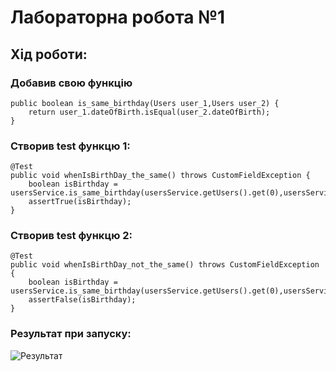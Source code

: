 # Лабораторна робота №1

## Хід роботи:

### Добавив свою функцію

    public boolean is_same_birthday(Users user_1,Users user_2) {
        return user_1.dateOfBirth.isEqual(user_2.dateOfBirth);
    }
    
### Створив test функцю 1:
    @Test
    public void whenIsBirthDay_the_same() throws CustomFieldException {
        boolean isBirthday = usersService.is_same_birthday(usersService.getUsers().get(0),usersService.getUsers().get(1));
        assertTrue(isBirthday);
    }
    
### Створив test функцю 2:

    @Test
    public void whenIsBirthDay_not_the_same() throws CustomFieldException {
        boolean isBirthday = usersService.is_same_birthday(usersService.getUsers().get(0),usersService.getUsers().get(1));
        assertFalse(isBirthday);
    }

### Результат при запуску:
![Результат](https://github.com/brunoauditore/NULP_QA/edit/main/lab1/image.png)

